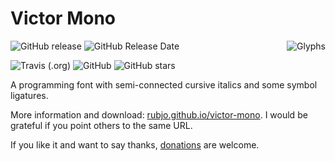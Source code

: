 # Victor Mono

<img src="https://github.com/rubjo/victor-mono/raw/master/src/assets/video/cycle.gif" alt="Glyphs" align="right">

![GitHub release](https://img.shields.io/github/release/rubjo/victor-mono.svg) ![GitHub Release Date](https://img.shields.io/github/release-date/rubjo/victor-mono.svg)

![Travis (.org)](https://img.shields.io/travis/rubjo/victor-mono.svg?logo=travis) ![GitHub](https://img.shields.io/github/license/rubjo/victor-mono.svg) ![GitHub stars](https://img.shields.io/github/stars/rubjo/victor-mono.svg?style=social)

A programming font with semi-connected cursive italics and some symbol ligatures.

More information and download: [rubjo.github.io/victor-mono](https://rubjo.github.io/victor-mono). I would be grateful if you point others to the same URL.

If you like it and want to say thanks, [donations](https://www.paypal.me/runbjo) are welcome.
